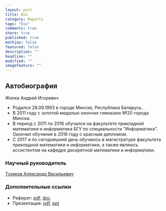```yaml
---
layout: post
title: Bio
category: Reports
tags: "bio"
comments: true
share: true
published: true
mathjax: false
featured: false
description: ""
headline: ""
modified: ""
imagefeature: ""
---
```



## Автобиография
Жилка Андрей Игоревич

* Родился 28.09.1993 в городе Минске, Республика Беларусь.
* В 2011 году с золотой медалью окончил гимназию №20 города Минска.
* В период с 2011 по 2016 обучался на факультете прикладной математики и информатика БГУ по специальности "Информатика". Окончил обучения в 2016 году с красным дипломом.
* С 2017 и по сегодняшний день обучаюсь в магистратуре факультета прикладной математики и информатики, а также являюсь ассистентом на кафедре дискретной математики и информатики.


###  Научный руководитель

[Тузиков Александр Васильевич](http://www.bsu.by/ru/main.aspx?guid=89921)


### Дополнительные ссылки

* Реферат: [pdf]({{site.baseurl}}/images/referat_text.pdf), [doc]({{site.baseurl}}/images/referat_text.doc)
* Презентация: [pdf]({{site.baseurl}}/images/referat.pdf), [ppt]({{site.baseurl}}/images/referat.ppt)
